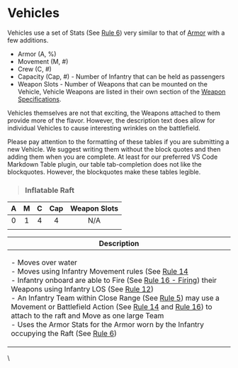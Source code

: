 # Vehicles

Vehicles use a set of Stats (See [Rule 6](../rules/core/main.md#rule6)) very similar to that of [Armor](armor.md) with a few additions.

* Armor (A, %)
* Movement (M, #)
* Crew (C, #)
* Capacity (Cap, #) - Number of Infantry that can be held as passengers
* Weapon Slots - Number of Weapons that can be mounted on the Vehicle, Vehicle Weapons are listed in their own section of the [Weapon Specifications](weapons.md).

Vehicles themselves are not that exciting, the Weapons attached to them provide more of the flavor. However, the description text does allow for individual Vehicles to cause interesting wrinkles on the battlefield.

Please pay attention to the formatting of these tables if you are submitting a new Vehicle. We suggest writing them without the block quotes and then adding them when you are complete. At least for our preferred VS Code Markdown Table plugin, our table tab-completion does not like the blockquotes. However, the blockquotes make these tables legible.

> ### **Inflatable Raft**

|  A  |  M  |  C  | Cap | Weapon Slots |
| :-: | :-: | :-: | :-: | :----------: |
|  0  |  1  |  4  |  4  |      N/A     |
|     |     |     |     |              |

| Description                                                                                                                                                                                                                                                                                                                                                                                                                                                                                                                                                                                                                                                                                                                                                                           |
| ------------------------------------------------------------------------------------------------------------------------------------------------------------------------------------------------------------------------------------------------------------------------------------------------------------------------------------------------------------------------------------------------------------------------------------------------------------------------------------------------------------------------------------------------------------------------------------------------------------------------------------------------------------------------------------------------------------------------------------------------------------------------------------- |
| <p>- Moves over water<br>- Moves using Infantry Movement rules (See <a href="../rules/core/main.md#rule14">Rule 14</a><br>- Infantry onboard are able to Fire (See <a href="../rules/core/main.md#rule16.firing">Rule 16 - Firing</a>) their Weapons using Infantry LOS (See <a href="../rules/core/main.md#rule12">Rule 12</a>)<br>- An Infantry Team within Close Range (See <a href="../rules/core/main.md#rule5">Rule 5</a>) may use a Movement or Battlefield Action (See <a href="../rules/core/main.md#rule14">Rule 14</a> and <a href="../rules/core/main.md#rule16">Rule 16</a>) to attach to the raft and Move as one large Team<br>- Uses the Armor Stats for the Armor worn by the Infantry occupying the Raft (See <a href="../rules/core/main.md#rule6">Rule 6</a>)</p> |

\
